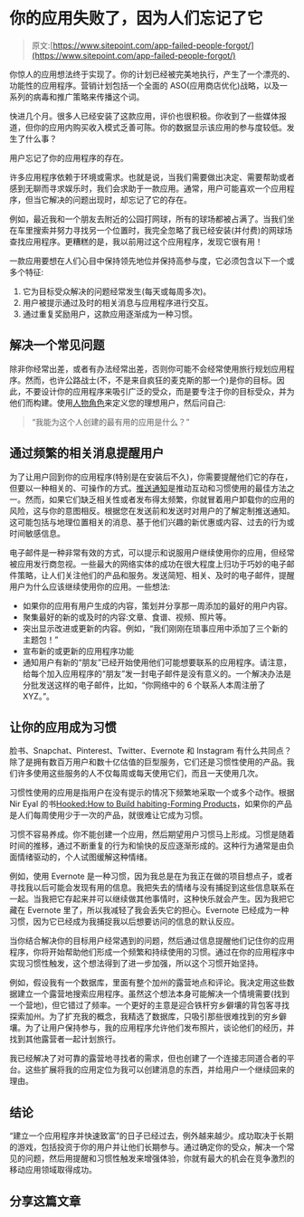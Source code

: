 # 你的应用失败了，因为人们忘记了它

> 原文:[https://www.sitepoint.com/app-failed-people-forgot/](https://www.sitepoint.com/app-failed-people-forgot/)

你惊人的应用想法终于实现了。你的计划已经被完美地执行，产生了一个漂亮的、功能性的应用程序。营销计划包括一个全面的 ASO(应用商店优化)战略，以及一系列的病毒和推广策略来传播这个词。

快进几个月。很多人已经安装了这款应用，评价也很积极。你收到了一些媒体报道，但你的应用内购买收入模式乏善可陈。你的数据显示该应用的参与度较低。发生了什么事？

用户忘记了你的应用程序的存在。

许多应用程序依赖于环境或需求。也就是说，当我们需要做出决定、需要帮助或者感到无聊而寻求娱乐时，我们会求助于一款应用。通常，用户可能喜欢一个应用程序，但当它解决的问题出现时，却忘记了它的存在。

例如，最近我和一个朋友去附近的公园打网球，所有的球场都被占满了。当我们坐在车里搜索并努力寻找另一个位置时，我完全忽略了我已经安装(并付费)的网球场查找应用程序。更糟糕的是，我以前用过这个应用程序，发现它很有用！

一款应用要想在人们心目中保持领先地位并保持高参与度，它必须包含以下一个或多个特征:

1.  它为目标受众解决的问题经常发生(每天或每周多次)。
2.  用户被提示通过及时的相关消息与应用程序进行交互。
3.  通过重复奖励用户，这款应用逐渐成为一种习惯。

## 解决一个常见问题

除非你经常出差，或者有办法经常出差，否则你可能不会经常使用旅行规划应用程序。然而，也许公路战士(不，不是来自疯狂的麦克斯的那一个)是你的目标。因此，不要设计你的应用程序来吸引广泛的受众，而是要专注于你的目标受众，并为他们而构建。使用[人物角色](http://en.wikipedia.org/wiki/Persona_%28user_experience%29)来定义您的理想用户，然后问自己:

> “我能为这个人创建的最有用的应用是什么？”

## 通过频繁的相关消息提醒用户

为了让用户回到你的应用程序(特别是在安装后不久)，你需要提醒他们它的存在，但要以一种相关的、可操作的方式。[推送通知](http://ipad.about.com/od/iPad-Glossary/g/What-Is-Push-Notification.htm)是推动互动和习惯使用的最佳方法之一。然而，如果它们缺乏相关性或者发布得太频繁，你就冒着用户卸载你的应用的风险，这与你的意图相反。根据您在发送前和发送时对用户的了解定制推送通知。这可能包括与地理位置相关的消息、基于他们兴趣的新优惠或内容、过去的行为或时间敏感信息。

电子邮件是一种非常有效的方式，可以提示和说服用户继续使用你的应用，但经常被应用发行商忽视。一些最大的网络实体的成功在很大程度上归功于巧妙的电子邮件策略，让人们关注他们的产品和服务。发送简短、相关、及时的电子邮件，提醒用户为什么应该继续使用你的应用。一些想法:

*   如果你的应用有用户生成的内容，策划并分享那一周添加的最好的用户内容。
*   聚集最好的新的或及时的内容:文章、食谱、视频、照片等。
*   突出显示改进或更新的内容。例如，“我们刚刚在琐事应用中添加了三个新的主题包！”
*   宣布新的或更新的应用程序功能
*   通知用户有新的“朋友”已经开始使用他们可能想要联系的应用程序。请注意，给每个加入应用程序的“朋友”发一封电子邮件是没有意义的。一个解决办法是分批发送这样的电子邮件，比如，“你网络中的 6 个联系人本周注册了 XYZ。”。

## 让你的应用成为习惯

脸书、Snapchat、Pinterest、Twitter、Evernote 和 Instagram 有什么共同点？除了是拥有数百万用户和数十亿估值的巨型服务，它们还是习惯性使用的产品。我们许多使用这些服务的人不仅每周或每天使用它们，而且一天使用几次。

习惯性使用的应用是指用户在没有提示的情况下频繁地采取一个或多个动作。根据 Nir Eyal 的书[Hooked:How to Build habiting-Forming Products](http://www.amazon.com/Hooked-How-Build-Habit-Forming-Products-ebook/dp/B00LMGLXTS/)，如果你的产品是人们每周使用少于一次的产品，就很难让它成为习惯。

习惯不容易养成。你不能创建一个应用，然后期望用户习惯马上形成。习惯是随着时间的推移，通过不断重复的行为和愉快的反应逐渐形成的。这种行为通常是由负面情绪驱动的，个人试图缓解这种情绪。

例如，使用 Evernote 是一种习惯，因为我总是在为我正在做的项目想点子，或者寻找我以后可能会发现有用的信息。我把失去的情绪与没有捕捉到这些信息联系在一起。当我把它存起来并可以继续做其他事情时，这种快乐就会产生。因为我把它藏在 Evernote 里了，所以我减轻了我会丢失它的担心。Evernote 已经成为一种习惯，因为它已经成为我捕捉我以后想要访问的信息的默认反应。

当你结合解决你的目标用户经常遇到的问题，然后通过信息提醒他们记住你的应用程序，你将开始帮助他们形成一个频繁和持续使用的习惯。通过在你的应用程序中实现习惯性触发，这个想法得到了进一步加强，所以这个习惯开始坚持。

例如，假设我有一个数据库，里面有整个加州的露营地点和评论。我决定用这些数据建立一个露营地搜索应用程序。虽然这个想法本身可能解决一个情境需要(找到一个营地)，但它错过了频率。一个更好的主意是迎合铁杆穷乡僻壤的背包客寻找探索加州。为了扩充我的概念，我精选了数据库，只吸引那些很难找到的穷乡僻壤。为了让用户保持参与，我的应用程序允许他们发布照片，谈论他们的经历，并找到其他露营者一起计划旅行。

我已经解决了对可靠的露营地寻找者的需求，但也创建了一个连接志同道合者的平台。这些扩展将我的应用定位为我可以创建消息的东西，并给用户一个继续回来的理由。

## 结论

“建立一个应用程序并快速致富”的日子已经过去，例外越来越少。成功取决于长期的游戏，包括投资于你的用户并让他们长期参与。通过确定你的受众，解决一个常见的问题，然后用提醒和习惯性触发来增强体验，你就有最大的机会在竞争激烈的移动应用领域取得成功。

## 分享这篇文章